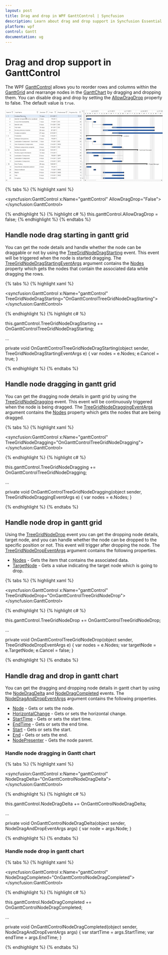 ```yaml
---
layout: post
title: Drag and drop in WPF GanttControl | Syncfusion
description: Learn about drag and drop support in Syncfusion Essential Studio WPF GanttControl, its elements and more details.
platform: wpf
control: Gantt
documentation: ug
---
```


# Drag and drop support in GanttControl
The WPF [GanttControl](https://help.syncfusion.com/cr/wpf/Syncfusion.Windows.Controls.Gantt.GanttControl.html) allows you to reorder rows and columns within the [GanttGrid](https://help.syncfusion.com/cr/wpf/Syncfusion.Windows.Controls.Gantt.GanttGrid.html) and rearrange nodes in the [GanttChart](https://help.syncfusion.com/cr/wpf/Syncfusion.Windows.Controls.Gantt.GanttChart.html) by dragging and dropping them. You can disable drag and drop by setting the [AllowDragDrop](https://help.syncfusion.com/cr/wpf/Syncfusion.Windows.Controls.Gantt.GanttControl.html#Syncfusion_Windows_Controls_Gantt_GanttControl_AllowDragDrop) property to false. The default value is `true`.

![drag-and-drop-in-wpf-gantt-control](Drag-drop-images/drag-and-drop-in-wpf-gantt-control.gif)

{% tabs %}
{% highlight xaml %}

<syncfusion:GanttControl x:Name="ganttControl" 
                         AllowDragDrop="False">
</syncfusion:GanttControl>

{% endhighlight %}
{% highlight c# %}
this.ganttControl.AllowDragDrop = false;
{% endhighlight  %}
{% endtabs %}

## Handle node drag starting in gantt grid
You can get the node details and handle whether the node can be draggable or not by using the [TreeGridNodeDragStarting](https://help.syncfusion.com/cr/wpf/Syncfusion.Windows.Controls.Gantt.GanttControl.html#Syncfusion_Windows_Controls_Gantt_GanttControl_TreeGridNodeDragStarting) event. This event will be triggered when the node is started dragging. The [TreeGridNodeDragStartingEventArgs](https://help.syncfusion.com/cr/wpf/Syncfusion.Windows.Controls.Gantt.TreeGridNodeDragStartingEventArgs.html) argument contains the [Nodes](https://help.syncfusion.com/cr/wpf/Syncfusion.Windows.Controls.Gantt.TreeGridNodeDragStartingEventArgs.html#Syncfusion_Windows_Controls_Gantt_TreeGridNodeDragStartingEventArgs_Nodes) property which gets the nodes that contain the associated data while dragging the rows.

{% tabs %}
{% highlight xaml %}

<syncfusion:GanttControl x:Name="ganttControl"
                         TreeGridNodeDragStarting="OnGanttControlTreeGridNodeDragStarting"> 
</syncfusion:GanttControl>

{% endhighlight %}
{% highlight c# %}

this.ganttControl.TreeGridNodeDragStarting += OnGanttControlTreeGridNodeDragStarting;

...

private void OnGanttControlTreeGridNodeDragStarting(object sender, TreeGridNodeDragStartingEventArgs e)
{
    var nodes = e.Nodes;
    e.Cancel = true;
}

{% endhighlight  %}
{% endtabs %}

## Handle node dragging in gantt grid
You can get the dragging node details in gantt grid by using the [TreeGridNodeDragging](https://help.syncfusion.com/cr/wpf/Syncfusion.Windows.Controls.Gantt.GanttControl.html#Syncfusion_Windows_Controls_Gantt_GanttControl_TreeGridNodeDragging) event. This event will be continuously triggered when the node is being dragged. The [TreeGridNodeDraggingEventArgs](https://help.syncfusion.com/cr/wpf/Syncfusion.Windows.Controls.Gantt.TreeGridNodeDraggingEventArgs.html) argument contains the [Nodes](https://help.syncfusion.com/cr/wpf/Syncfusion.Windows.Controls.Gantt.TreeGridNodeDraggingEventArgs.html#Syncfusion_Windows_Controls_Gantt_TreeGridNodeDraggingEventArgs_Nodes) property which gets the nodes that are being dragged.

{% tabs %}
{% highlight xaml %}

<syncfusion:GanttControl x:Name="ganttControl"
                         TreeGridNodeDragging="OnGanttControlTreeGridNodeDragging">
</syncfusion:GanttControl>

{% endhighlight %}
{% highlight c# %}

this.ganttControl.TreeGridNodeDragging += OnGanttControlTreeGridNodeDragging;

...

private void OnGanttControlTreeGridNodeDragging(object sender, TreeGridNodeDraggingEventArgs e)
{
    var nodes = e.Nodes;
}

{% endhighlight  %}
{% endtabs %}

## Handle node drop in gantt grid
Using the [TreeGridNodeDrop](https://help.syncfusion.com/cr/wpf/Syncfusion.Windows.Controls.Gantt.GanttControl.html#Syncfusion_Windows_Controls_Gantt_GanttControl_TreeGridNodeDrop) event you can get the dropping node details, target node, and you can handle whether the node can be dropped to the specific position or not. This event will trigger after dropping the node. The [TreeGridNodeDropEventArgs](https://help.syncfusion.com/cr/wpf/Syncfusion.Windows.Controls.Gantt.TreeGridNodeDropEventArgs.html) argument contains the following properties.

* [Nodes](https://help.syncfusion.com/cr/wpf/Syncfusion.Windows.Controls.Gantt.TreeGridNodeDropEventArgs.html#Syncfusion_Windows_Controls_Gantt_TreeGridNodeDropEventArgs_Nodes) - Gets the item that contains the associated data.
* [TargetNode](https://help.syncfusion.com/cr/wpf/Syncfusion.Windows.Controls.Gantt.TreeGridNodeDropEventArgs.html#Syncfusion_Windows_Controls_Gantt_TreeGridNodeDropEventArgs_TargetNode) - Gets a value indicating the target node which is going to drop.

{% tabs %}
{% highlight xaml %}

<syncfusion:GanttControl x:Name="ganttControl"
                         TreeGridNodeDrop="OnGanttControlTreeGridNodeDrop">
</syncfusion:GanttControl>

{% endhighlight %}
{% highlight c# %}

this.ganttControl.TreeGridNodeDrop += OnGanttControlTreeGridNodeDrop;

...

private void OnGanttControlTreeGridNodeDrop(object sender, TreeGridNodeDropEventArgs e)
{
    var nodes = e.Nodes;
    var targetNode = e.TargetNode;
    e.Cancel = false;
}

{% endhighlight  %}
{% endtabs %}

## Handle drag and drop in gantt chart
You can get the dragging and dropping node details in gantt chart by using the [NodeDragDelta](https://help.syncfusion.com/cr/wpf/Syncfusion.Windows.Controls.Gantt.GanttControl.html#Syncfusion_Windows_Controls_Gantt_GanttControl_NodeDragDelta) and [NodeDragCompleted](https://help.syncfusion.com/cr/wpf/Syncfusion.Windows.Controls.Gantt.GanttControl.html#Syncfusion_Windows_Controls_Gantt_GanttControl_NodeDragCompleted) events. The [NodeDragAndDropEventArgs](https://help.syncfusion.com/cr/wpf/Syncfusion.Windows.Controls.Gantt.NodeDragAndDropEventArgs.html) argument contains the following properties.

* [Node](https://help.syncfusion.com/cr/wpf/Syncfusion.Windows.Controls.Gantt.NodeDragAndDropEventArgs.html#Syncfusion_Windows_Controls_Gantt_NodeDragAndDropEventArgs_Node) - Gets or sets the node.
* [HorizontalChange](https://help.syncfusion.com/cr/wpf/Syncfusion.Windows.Controls.Gantt.NodeDragAndDropEventArgs.html#Syncfusion_Windows_Controls_Gantt_NodeDragAndDropEventArgs_HorizontalChange) - Gets or sets the horizontal change.
* [StartTime](https://help.syncfusion.com/cr/wpf/Syncfusion.Windows.Controls.Gantt.NodeDragAndDropEventArgs.html#Syncfusion_Windows_Controls_Gantt_NodeDragAndDropEventArgs_StartTime) - Gets or sets the start time.
* [EndTime](https://help.syncfusion.com/cr/wpf/Syncfusion.Windows.Controls.Gantt.NodeDragAndDropEventArgs.html#Syncfusion_Windows_Controls_Gantt_NodeDragAndDropEventArgs_EndTime) - Gets or sets the end time.
* [Start](https://help.syncfusion.com/cr/wpf/Syncfusion.Windows.Controls.Gantt.NodeDragAndDropEventArgs.html#Syncfusion_Windows_Controls_Gantt_NodeDragAndDropEventArgs_Start) - Gets or sets the start.
* [End](https://help.syncfusion.com/cr/wpf/Syncfusion.Windows.Controls.Gantt.NodeDragAndDropEventArgs.html#Syncfusion_Windows_Controls_Gantt_NodeDragAndDropEventArgs_End) - Gets or sets the end.
* [NodePresenter](https://help.syncfusion.com/cr/wpf/Syncfusion.Windows.Controls.Gantt.NodeDragAndDropEventArgs.html#Syncfusion_Windows_Controls_Gantt_NodeDragAndDropEventArgs_NodePresenter) - Gets the node parent.

### Handle node dragging in Gantt chart
{% tabs %}
{% highlight xaml %}

<syncfusion:GanttControl x:Name="ganttControl"
                         NodeDragDelta="OnGanttControlNodeDragDelta">
</syncfusion:GanttControl>

{% endhighlight %}
{% highlight c# %}

this.ganttControl.NodeDragDelta += OnGanttControlNodeDragDelta;

...

private void OnGanttControlNodeDragDelta(object sender, NodeDragAndDropEventArgs args)
{
    var node = args.Node;
}

{% endhighlight  %}
{% endtabs %}

### Handle node drop in gantt chart
{% tabs %}
{% highlight xaml %}

<syncfusion:GanttControl x:Name="ganttControl"
                         NodeDragCompleted="OnGanttControlNodeDragCompleted">
</syncfusion:GanttControl>

{% endhighlight %}
{% highlight c# %}

this.ganttControl.NodeDragCompleted += OnGanttControlNodeDragCompleted;

...

private void OnGanttControlNodeDragCompleted(object sender, NodeDragAndDropEventArgs args)
{
    var startTime = args.StartTime;
    var endTime = args.EndTime;
}

{% endhighlight  %}
{% endtabs %}